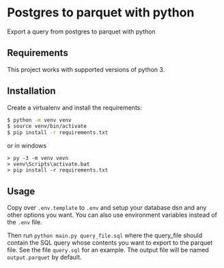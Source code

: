 # Postgres to parquet with python

Export a query from postgres to parquet with python

## Requirements

This project works with supported versions of python 3.

## Installation

Create a virtualenv and install the requirements:

```bash
$ python -m venv venv
$ source venv/bin/activate
$ pip install -r requirements.txt
```

or in windows

```plain
> py -3 -m venv vevn
> venv\Scripts\activate.bat
> pip install -r requirements.txt
```


## Usage

Copy over `.env.template` to `.env` and setup your database dsn and any other options you want. You can also use environment variables instead of the `.env` file.

Then run `python main.py query_file.sql` where the query_file should contain the SQL query whose contents you want to export to the parquet file. See the file `query.sql` for an example. The output file will be named `output.parquet` by default.